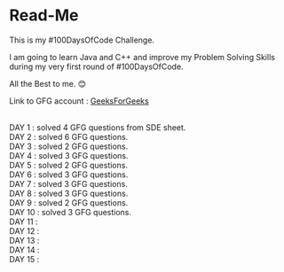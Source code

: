 # Read-Me

This is my #100DaysOfCode Challenge.

I am going to learn Java and C++ and improve my Problem Solving Skills during my very first round of #100DaysOfCode.

All the Best to me. 😊

Link to GFG account : [GeeksForGeeks](https://www.geeksforgeeks.org/user/avanishpyps/)

<br>
DAY 1  : solved 4 GFG questions from SDE sheet.
<br>
DAY 2  : solved 6 GFG questions.
<br>
DAY 3  : solved 2 GFG questions.
<br>
DAY 4  : solved 3 GFG questions.
<br>
DAY 5  : solved 2 GFG questions.
<br>
DAY 6  : solved 3 GFG questions.
<br>
DAY 7  : solved 3 GFG questions.
<br>
DAY 8  : solved 3 GFG questions.
<br>
DAY 9  : solved 2 GFG questions.
<br>
DAY 10 : solved 3 GFG questions.
<br>
DAY 11 :
<br>
DAY 12 :
<br>
DAY 13 :
<br>
DAY 14 :
<br>
DAY 15 :
